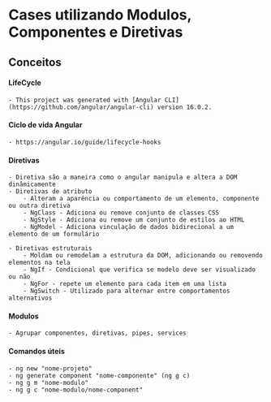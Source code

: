 # Cases utilizando Modulos, Componentes e Diretivas

## Conceitos
#### LifeCycle
    - This project was generated with [Angular CLI](https://github.com/angular/angular-cli) version 16.0.2.
#### Ciclo de vida Angular
    - https://angular.io/guide/lifecycle-hooks

#### Diretivas
    - Diretiva são a maneira como o angular manipula e altera a DOM dinâmicamente
    - Diretivas de atributo
        - Alteram a aparência ou comportamento de um elemento, componente ou outra diretiva
        - NgClass - Adiciona ou remove conjunto de classes CSS
        - NgStyle - Adiciona ou remove um conjunto de estilos ao HTML
        - NgModel - Adiciona vinculação de dados bidirecional a um elemento de um formulário

    - Diretivas estruturais
        - Moldam ou remodelam a estrutura da DOM, adicionando ou removendo elementos na tela
        - NgIf - Condicional que verifica se modelo deve ser visualizado ou não
        - NgFor - repete um elemento para cada item em uma lista
        - NgSwitch - Utilizado para alternar entre comportamentos alternativos

#### Modulos
    - Agrupar componentes, diretivas, pipes, services

#### Comandos úteis
    - ng new "nome-projeto"
    - ng generate component "nome-componente" (ng g c)
    - ng g m "nome-modulo"
    - ng g c "nome-modulo/nome-component"

